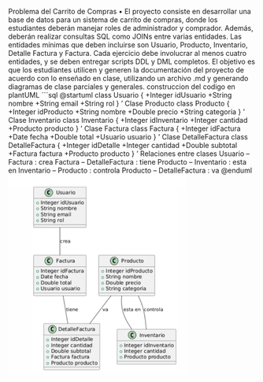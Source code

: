 Problema del Carrito de Compras
• El proyecto consiste en desarrollar una base de datos para un sistema de
carrito de compras, donde los estudiantes deberán manejar roles de administrador y comprador. Además, deberán realizar consultas SQL como
JOINs entre varias entidades. Las entidades mínimas que deben incluirse
son Usuario, Producto, Inventario, Detalle Factura y Factura. Cada ejercicio debe involucrar al menos cuatro entidades, y se deben entregar scripts
DDL y DML completos. El objetivo es que los estudiantes utilicen y
generen la documentación del proyecto de acuerdo con lo enseñado en
clase, utilizando un archivo .md y generando diagramas de clase parciales
y generales.
construccion del codigo en plantUML
´´´sql
@startuml class Usuario { +Integer idUsuario +String nombre +String email
+String rol }
’ Clase Producto class Producto { +Integer idProducto +String nombre +Double precio +String categoria }
’ Clase Inventario class Inventario { +Integer idInventario +Integer cantidad
+Producto producto }
’ Clase Factura class Factura { +Integer idFactura +Date fecha +Double total
+Usuario usuario }
’ Clase DetalleFactura class DetalleFactura { +Integer idDetalle +Integer cantidad +Double subtotal +Factura factura +Producto producto }
’ Relaciones entre clases Usuario – Factura : crea Factura – DetalleFactura :
tiene Producto – Inventario : esta en Inventario – Producto : controla Producto
– DetalleFactura : va @enduml
![diagrama](/diagrama_estructural/diagrama_clases/diagrama.png)
